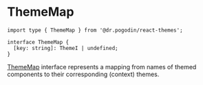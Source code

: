 # ThemeMap
[ThemeMap]: thememap
```tsx
import type { ThemeMap } from '@dr.pogodin/react-themes';

interface ThemeMap {
  [key: string]: ThemeI | undefined;
}
```
[ThemeMap] interface represents a mapping from names of themed components to
their corresponding (context) themes.
